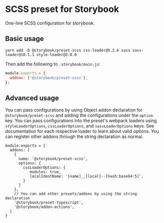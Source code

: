 # SCSS preset for Storybook

One-line SCSS configuration for storybook.

## Basic usage

```
yarn add -D @storybook/preset-scss css-loader@5.2.6 sass sass-loader@10.1.1 style-loader@2.0.0
```

Then add the following to `.storybook/main.js`:

```js
module.exports = {
  addons: ['@storybook/preset-scss'],
};
```

## Advanced usage

You can pass configurations by using Object addon declaration for `@storybook/preset-scss` and adding the configurations under the `option` key. You can pass configurations into the preset's webpack loaders using `styleLoaderOptions`, `cssLoaderOptions`, and `sassLoaderOptions` keys. See documentation for each respective loader to learn about valid options. You can register other addons through the string declaration as normal.

```
module.exports = {
  addons: [
    {
      name: '@storybook/preset-scss',
      options: {
        cssLoaderOptions: {
           modules: true,
           localIdentName: '[name]__[local]--[hash:base64:5]',
        }
      }
    },
    // You can add other presets/addons by using the string declaration
    '@storybook/preset-typescript',
    '@storybook/addon-actions',
  ]
}
```
